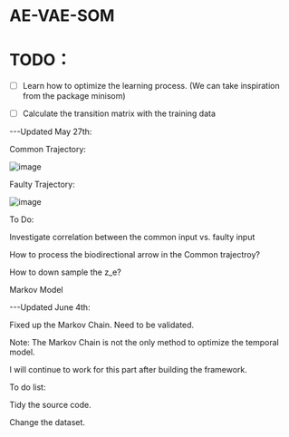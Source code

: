 # AE-VAE-SOM
# TODO：
- [ ] Learn how to optimize the learning process. (We can take inspiration from the package minisom)
- [ ] Calculate the transition matrix with the training data


---Updated May 27th:

Common Trajectory:

![image](https://user-images.githubusercontent.com/34424773/120104020-b6021180-c152-11eb-8750-93d58f7def63.png)


Faulty Trajectory:

![image](https://user-images.githubusercontent.com/34424773/120104023-c0bca680-c152-11eb-83fa-c387a7cacca0.png)

To Do:

Investigate correlation between the common input vs. faulty input

How to process the biodirectional arrow in the Common trajectroy?

How to down sample the z_e?

Markov Model 


---Updated June 4th:

Fixed up the Markov Chain. Need to be validated.

Note: The Markov Chain is not the only method to optimize the temporal model.

I will continue to work for this part after building the framework.

To do list:

Tidy the source code. 

Change the dataset. 
